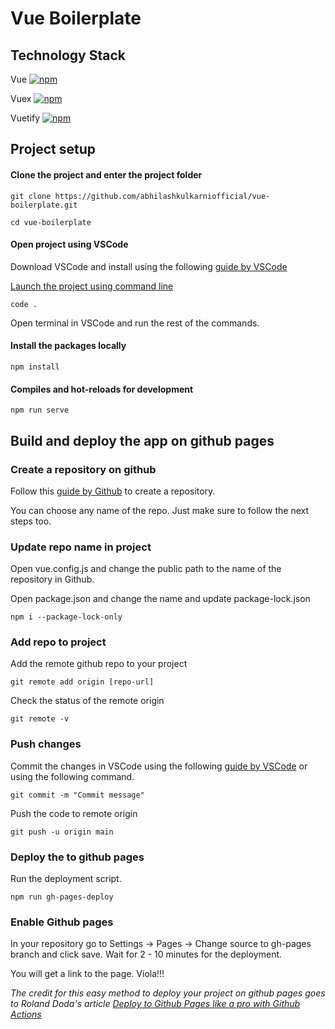 <!-- ![GitHub package.json version](https://img.shields.io/github/package-json/v/abhilashkulkarniofficial/vue-boilerplate)
[![GitHub issues](https://img.shields.io/github/issues/abhilashkulkarniofficial/vue-boilerplate)](https://github.com/abhilashkulkarniofficial/vue-boilerplate/issues)
[![GitHub forks](https://img.shields.io/github/forks/abhilashkulkarniofficial/vue-boilerplate?color=yellow)](https://github.com/abhilashkulkarniofficial/vue-boilerplate/network)
[![GitHub stars](https://img.shields.io/github/stars/abhilashkulkarniofficial/vue-boilerplate)](https://github.com/abhilashkulkarniofficial/vue-boilerplate/stargazers) -->
<!-- [![npm](https://img.shields.io/npm/v/vue.svg)](https://www.npmjs.com/package/vue) -->

# Vue Boilerplate

## Technology Stack


Vue [![npm](https://img.shields.io/npm/v/vue.svg)](https://www.npmjs.com/package/vue)

Vuex [![npm](https://img.shields.io/npm/v/vuex.svg)](https://www.npmjs.com/package/vuex)

Vuetify [![npm](https://img.shields.io/npm/v/vuetify.svg)](https://www.npmjs.com/package/vuetify)


## Project setup

#### Clone the project and enter the project folder
```
git clone https://github.com/abhilashkulkarniofficial/vue-boilerplate.git

cd vue-boilerplate
```

#### Open project using VSCode

Download VSCode and install using the following [guide by VSCode](https://code.visualstudio.com/download)

[Launch the project using command line](https://code.visualstudio.com/docs/editor/command-line#_launching-from-command-line)

```
code .
```

Open terminal in VSCode and run the rest of the commands.

#### Install the packages locally

```
npm install
```

#### Compiles and hot-reloads for development
```
npm run serve
```

## Build and deploy the app on github pages

### Create a repository on github

Follow this [guide by Github](https://docs.github.com/en/github/getting-started-with-github/create-a-repo) to create a repository.

You can choose any name of the repo. Just make sure to follow the next steps too.

### Update repo name in project

Open vue.config.js and change the public path to the name of the repository in Github.

Open package.json and change the name and update package-lock.json

```
npm i --package-lock-only
```

### Add repo to project

Add the remote github repo to your project

```
git remote add origin [repo-url]
```

Check the status of the remote origin

```
git remote -v
```

### Push changes

Commit the changes in VSCode using the following [guide by VSCode](https://code.visualstudio.com/docs/editor/versioncontrol#_commit) or 
using the following command.

```
git commit -m "Commit message"
```

Push the code to remote origin

```
git push -u origin main
```


### Deploy the to github pages

Run the deployment script.

```
npm run gh-pages-deploy
```

### Enable Github pages

In your repository go to Settings -> Pages -> Change source to gh-pages branch and click save. Wait for 2 - 10 minutes for the deployment.

You will get a link to the page. Viola!!!

*The credit for this easy method to deploy your project on github pages goes to Roland Doda's article [Deploy to Github Pages like a pro with Github Actions](https://dev.to/rolanddoda/deploy-to-github-pages-like-a-pro-with-github-actions-4hdg)*